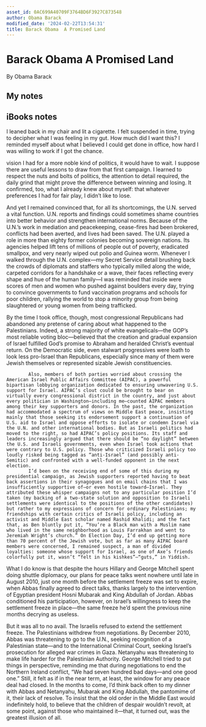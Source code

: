 ```yaml
---
asset_id: 0AC699A40709F3764BD6F3927C873548
author: Obama Barack
modified_date: '2024-02-22T13:54:31'
title: Barack Obama  A Promised Land
---
```


# Barack Obama  A Promised Land

By Obama Barack

## My notes <a name="my_notes_dont_delete"></a>



## iBooks notes <a name="ibooks_notes_dont_delete"></a>


I leaned back in my chair and lit a cigarette. I felt suspended in time, trying to decipher what I was feeling in my gut. How much did I want this? I reminded myself about what I believed I could get done in office, how hard I was willing to work if I got the chance.

 vision I had for a more noble kind of politics, it would have to wait.
			I suppose there are useful lessons to draw from that first campaign. I learned to respect the nuts and bolts of politics, the attention to detail required, the daily grind that might prove the difference between winning and losing. It confirmed, too, what I already knew about myself: that whatever preferences I had for fair play, I didn’t like to lose.

And yet I remained convinced that, for all its shortcomings, the U.N. served a vital function. U.N. reports and findings could sometimes shame countries into better behavior and strengthen international norms. Because of the U.N.’s work in mediation and peacekeeping, cease-fires had been brokered, conflicts had been averted, and lives had been saved. The U.N. played a role in more than eighty former colonies becoming sovereign nations. Its agencies helped lift tens of millions of people out of poverty, eradicated smallpox, and very nearly wiped out polio and Guinea worm. Whenever I walked through the U.N. complex—my Secret Service detail brushing back the crowds of diplomats and staffers who typically milled along the wide, carpeted corridors for a handshake or a wave, their faces reflecting every shape and hue of the human family—I was reminded that inside were scores of men and women who pushed against boulders every day, trying to convince governments to fund vaccination programs and schools for poor children, rallying the world to stop a minority group from being slaughtered or young women from being trafficked.

By the time I took office, though, most congressional Republicans had abandoned any pretense of caring about what happened to the Palestinians. Indeed, a strong majority of white evangelicals—the GOP’s most reliable voting bloc—believed that the creation and gradual expansion of Israel fulfilled God’s promise to Abraham and heralded Christ’s eventual return. On the Democratic side, even stalwart progressives were loath to look less pro-Israel than Republicans, especially since many of them were Jewish themselves or represented sizable Jewish constituencies.
			
			Also, members of both parties worried about crossing the American Israel Public Affairs Committee (AIPAC), a powerful bipartisan lobbying organization dedicated to ensuring unwavering U.S. support for Israel. AIPAC’s clout could be brought to bear on virtually every congressional district in the country, and just about every politician in Washington—including me—counted AIPAC members among their key supporters and donors. In the past, the organization had accommodated a spectrum of views on Middle East peace, insisting mainly that those seeking its endorsement support a continuation of U.S. aid to Israel and oppose efforts to isolate or condemn Israel via the U.N. and other international bodies. But as Israeli politics had moved to the right, so had AIPAC’s policy positions. Its staff and leaders increasingly argued that there should be “no daylight” between the U.S. and Israeli governments, even when Israel took actions that were contrary to U.S. policy. Those who criticized Israeli policy too loudly risked being tagged as “anti-Israel” (and possibly anti-Semitic) and confronted with a well-funded opponent in the next election.
			I’d been on the receiving end of some of this during my presidential campaign, as Jewish supporters reported having to beat back assertions in their synagogues and on email chains that I was insufficiently supportive of—or even hostile toward—Israel. They attributed these whisper campaigns not to any particular position I’d taken (my backing of a two-state solution and opposition to Israeli settlements were identical to the positions of the other candidates) but rather to my expressions of concern for ordinary Palestinians; my friendships with certain critics of Israeli policy, including an activist and Middle East scholar named Rashid Khalidi; and the fact that, as Ben bluntly put it, “You’re a Black man with a Muslim name who lived in the same neighborhood as Louis Farrakhan and went to Jeremiah Wright’s church.” On Election Day, I’d end up getting more than 70 percent of the Jewish vote, but as far as many AIPAC board members were concerned, I remained suspect, a man of divided loyalties: someone whose support for Israel, as one of Axe’s friends colorfully put it, wasn’t “felt in his kishkes”—“guts,” in Yiddish.

What I do know is that despite the hours Hillary and George Mitchell spent doing shuttle diplomacy, our plans for peace talks went nowhere until late in August 2010, just one month before the settlement freeze was set to expire, when Abbas finally agreed to direct talks, thanks largely to the intervention of Egyptian president Hosni Mubarak and King Abdullah of Jordan. Abbas conditioned his participation, however, on Israel’s willingness to keep the settlement freeze in place—the same freeze he’d spent the previous nine months decrying as useless.

But it was all to no avail. The Israelis refused to extend the settlement freeze. The Palestinians withdrew from negotiations. By December 2010, Abbas was threatening to go to the U.N., seeking recognition of a Palestinian state—and to the International Criminal Court, seeking Israel’s prosecution for alleged war crimes in Gaza. Netanyahu was threatening to make life harder for the Palestinian Authority. George Mitchell tried to put things in perspective, reminding me that during negotiations to end the Northern Ireland conflict, “We had seven hundred bad days—and one good one.” Still, it felt as if in the near term, at least, the window for any peace deal had closed.
			In the months to come, I’d think back often to my dinner with Abbas and Netanyahu, Mubarak and King Abdullah, the pantomime of it, their lack of resolve. To insist that the old order in the Middle East would indefinitely hold, to believe that the children of despair wouldn’t revolt, at some point, against those who maintained it—that, it turned out, was the greatest illusion of all.